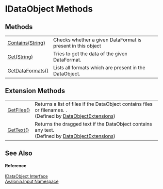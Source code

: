 # IDataObject Methods




## Methods
<table>
<tr>
<td><a href="M_Avalonia_Input_IDataObject_Contains">Contains(String)</a></td>
<td>Checks whether a given DataFormat is present in this object </td>
</tr>
<tr>
<td><a href="M_Avalonia_Input_IDataObject_Get">Get(String)</a></td>
<td>Tries to get the data of the given DataFormat.</td>
</tr>
<tr>
<td><a href="M_Avalonia_Input_IDataObject_GetDataFormats">GetDataFormats()</a></td>
<td>Lists all formats which are present in the DataObject. </td>
</tr>
</table>

## Extension Methods
<table>
<tr>
<td><a href="M_Avalonia_Input_DataObjectExtensions_GetFiles">GetFiles()</a></td>
<td>Returns a list of files if the DataObject contains files or filenames. .<br />(Defined by <a href="T_Avalonia_Input_DataObjectExtensions">DataObjectExtensions</a>)</td>
</tr>
<tr>
<td><a href="M_Avalonia_Input_DataObjectExtensions_GetText">GetText()</a></td>
<td>Returns the dragged text if the DataObject contains any text. <br />(Defined by <a href="T_Avalonia_Input_DataObjectExtensions">DataObjectExtensions</a>)</td>
</tr>
</table>

## See Also


#### Reference
<a href="T_Avalonia_Input_IDataObject">IDataObject Interface</a>  
<a href="N_Avalonia_Input">Avalonia.Input Namespace</a>  
